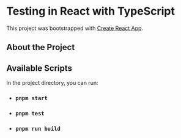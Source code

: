 # Testing in React with TypeScript

This project was bootstrapped with [Create React App](https://github.com/facebook/create-react-app).

## About the Project

## Available Scripts

In the project directory, you can run:

- ### `pnpm start`
- ### `pnpm test`
- ### `pnpm run build`
